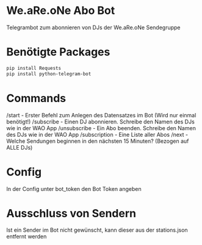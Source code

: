 # We.aRe.oNe Abo Bot
Telegrambot zum abonnieren von DJs der We.aRe.oNe Sendegruppe

# Benötigte Packages
```bash
pip install Requests
pip install python-telegram-bot
```

# Commands
/start - Erster Befehl zum Anlegen des Datensatzes im Bot (Wird nur einmal benötigt!)
/subscribe <DJ> - Einen DJ abonnieren. Schreibe den Namen des DJs wie in der WAO App
/unsubscribe <DJ>- Ein Abo beenden. Schreibe den Namen des DJs wie in der WAO App
/subscription - Eine Liste aller Abos
/next - Welche Sendungen beginnen in den nächsten 15 Minuten? (Bezogen auf ALLE DJs)

# Config
In der Config unter bot_token den Bot Token angeben

# Ausschluss von Sendern
Ist ein Sender im Bot nicht gewünscht, kann dieser aus der stations.json entfernt werden
